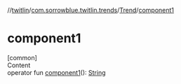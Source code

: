 //[twitlin](../../index.md)/[com.sorrowblue.twitlin.trends](../index.md)/[Trend](index.md)/[component1](component1.md)



# component1  
[common]  
Content  
operator fun [component1](component1.md)(): [String](https://kotlinlang.org/api/latest/jvm/stdlib/kotlin/-string/index.html)  



